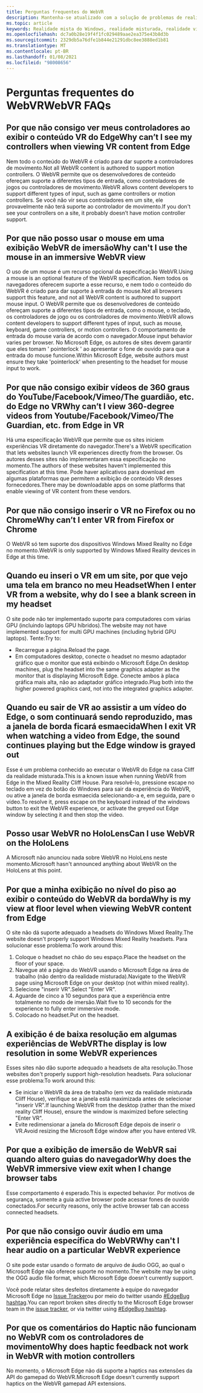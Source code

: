 ```yaml
---
title: Perguntas frequentes do WebVR
description: Mantenha-se atualizado com a solução de problemas de realidade misturada para aplicativos Web que vão além da nossa documentação de suporte padrão do consumidor.
ms.topic: article
keywords: Realidade mista do Windows, realidade misturada, realidade virtual, VR, Sr, solução de problemas, erros, ajuda, suporte, WebVR
ms.openlocfilehash: dc7a0b28e19f4f1fc029489aae2ea375e43b8d3b
ms.sourcegitcommit: 2329db5a76dfe1b844e21291dbc8ee3888ed1b81
ms.translationtype: MT
ms.contentlocale: pt-BR
ms.lasthandoff: 01/08/2021
ms.locfileid: "98008656"
---
```

# <a name="webvr-faqs"></a><span data-ttu-id="6a31c-104">Perguntas frequentes do WebVR</span><span class="sxs-lookup"><span data-stu-id="6a31c-104">WebVR FAQs</span></span>

## <a name="why-cant-i-see-my-controllers-when-viewing-vr-content-from-edge"></a><span data-ttu-id="6a31c-105">Por que não consigo ver meus controladores ao exibir o conteúdo VR do Edge</span><span class="sxs-lookup"><span data-stu-id="6a31c-105">Why can’t I see my controllers when viewing VR content from Edge</span></span>

<span data-ttu-id="6a31c-106">Nem todo o conteúdo do WebVR é criado para dar suporte a controladores de movimento.</span><span class="sxs-lookup"><span data-stu-id="6a31c-106">Not all WebVR content is authored to support motion controllers.</span></span> <span data-ttu-id="6a31c-107">O WebVR permite que os desenvolvedores de conteúdo ofereçam suporte a diferentes tipos de entrada, como controladores de jogos ou controladores de movimento.</span><span class="sxs-lookup"><span data-stu-id="6a31c-107">WebVR allows content developers to support different types of input, such as game controllers or motion controllers.</span></span> <span data-ttu-id="6a31c-108">Se você não vir seus controladores em um site, ele provavelmente não terá suporte ao controlador de movimento.</span><span class="sxs-lookup"><span data-stu-id="6a31c-108">If you don't see your controllers on a site, it probably doesn’t have motion controller support.</span></span>

## <a name="why-cant-i-use-the-mouse-in-an-immersive-webvr-view"></a><span data-ttu-id="6a31c-109">Por que não posso usar o mouse em uma exibição WebVR de imersão</span><span class="sxs-lookup"><span data-stu-id="6a31c-109">Why can't I use the mouse in an immersive WebVR view</span></span>

<span data-ttu-id="6a31c-110">O uso de um mouse é um recurso opcional da especificação WebVR.</span><span class="sxs-lookup"><span data-stu-id="6a31c-110">Using a mouse is an optional feature of the WebVR specification.</span></span> <span data-ttu-id="6a31c-111">Nem todos os navegadores oferecem suporte a esse recurso, e nem todo o conteúdo do WebVR é criado para dar suporte à entrada do mouse.</span><span class="sxs-lookup"><span data-stu-id="6a31c-111">Not all browsers support this feature, and not all WebVR content is authored to support mouse input.</span></span> <span data-ttu-id="6a31c-112">O WebVR permite que os desenvolvedores de conteúdo ofereçam suporte a diferentes tipos de entrada, como o mouse, o teclado, os controladores de jogo ou os controladores de movimento.</span><span class="sxs-lookup"><span data-stu-id="6a31c-112">WebVR allows content developers to support different types of input, such as mouse, keyboard, game controllers, or motion controllers.</span></span> <span data-ttu-id="6a31c-113">O comportamento de entrada do mouse varia de acordo com o navegador.</span><span class="sxs-lookup"><span data-stu-id="6a31c-113">Mouse input behavior varies per browser.</span></span> <span data-ttu-id="6a31c-114">No Microsoft Edge, os autores de sites devem garantir que eles tomam ' pointerlock ' ao apresentar o fone de ouvido para que a entrada do mouse funcione.</span><span class="sxs-lookup"><span data-stu-id="6a31c-114">Within Microsoft Edge, website authors must ensure they take 'pointerlock' when presenting to the headset for mouse input to work.</span></span>

## <a name="why-cant-i-view-360-degree-videos-from-youtubefacebookvimeothe-guardian-etc-from-edge-in-vr"></a><span data-ttu-id="6a31c-115">Por que não consigo exibir vídeos de 360 graus do YouTube/Facebook/Vimeo/The guardião, etc. do Edge no VR</span><span class="sxs-lookup"><span data-stu-id="6a31c-115">Why can’t I view 360-degree videos from Youtube/Facebook/Vimeo/The Guardian, etc. from Edge in VR</span></span>

<span data-ttu-id="6a31c-116">Há uma especificação WebVR que permite que os sites iniciem experiências VR diretamente do navegador.</span><span class="sxs-lookup"><span data-stu-id="6a31c-116">There's a WebVR specification that lets websites launch VR experiences directly from the browser.</span></span> <span data-ttu-id="6a31c-117">Os autores desses sites não implementaram essa especificação no momento.</span><span class="sxs-lookup"><span data-stu-id="6a31c-117">The authors of these websites haven't implemented this specification at this time.</span></span> <span data-ttu-id="6a31c-118">Pode haver aplicativos para download em algumas plataformas que permitem a exibição de conteúdo VR desses fornecedores.</span><span class="sxs-lookup"><span data-stu-id="6a31c-118">There may be downloadable apps on some platforms that enable viewing of VR content from these vendors.</span></span>

## <a name="why-cant-i-enter-vr-from-firefox-or-chrome"></a><span data-ttu-id="6a31c-119">Por que não consigo inserir o VR no Firefox ou no Chrome</span><span class="sxs-lookup"><span data-stu-id="6a31c-119">Why can’t I enter VR from Firefox or Chrome</span></span>

<span data-ttu-id="6a31c-120">O WebVR só tem suporte dos dispositivos Windows Mixed Reality no Edge no momento.</span><span class="sxs-lookup"><span data-stu-id="6a31c-120">WebVR is only supported by Windows Mixed Reality devices in Edge at this time.</span></span>

## <a name="when-i-enter-vr-from-a-website-why-do-i-see-a-blank-screen-in-my-headset"></a><span data-ttu-id="6a31c-121">Quando eu inseri o VR em um site, por que vejo uma tela em branco no meu Headset</span><span class="sxs-lookup"><span data-stu-id="6a31c-121">When I enter VR from a website, why do I see a blank screen in my headset</span></span>

<span data-ttu-id="6a31c-122">O site pode não ter implementado suporte para computadores com várias GPU (incluindo laptops GPU híbridos).</span><span class="sxs-lookup"><span data-stu-id="6a31c-122">The website may not have implemented support for multi GPU machines (including hybrid GPU laptops).</span></span> <span data-ttu-id="6a31c-123">Tente:</span><span class="sxs-lookup"><span data-stu-id="6a31c-123">Try to:</span></span>

* <span data-ttu-id="6a31c-124">Recarregue a página.</span><span class="sxs-lookup"><span data-stu-id="6a31c-124">Reload the page.</span></span>
* <span data-ttu-id="6a31c-125">Em computadores desktop, conecte o headset no mesmo adaptador gráfico que o monitor que está exibindo o Microsoft Edge.</span><span class="sxs-lookup"><span data-stu-id="6a31c-125">On desktop machines, plug the headset into the same graphics adapter as the monitor that is displaying Microsoft Edge.</span></span> <span data-ttu-id="6a31c-126">Conecte ambos à placa gráfica mais alta, não ao adaptador gráfico integrado.</span><span class="sxs-lookup"><span data-stu-id="6a31c-126">Plug both into the higher powered graphics card, not into the integrated graphics adapter.</span></span>

## <a name="when-i-exit-vr-when-watching-a-video-from-edge-the-sound-continues-playing-but-the-edge-window-is-grayed-out"></a><span data-ttu-id="6a31c-127">Quando eu sair de VR ao assistir a um vídeo do Edge, o som continuará sendo reproduzido, mas a janela de borda ficará esmaecida</span><span class="sxs-lookup"><span data-stu-id="6a31c-127">When I exit VR when watching a video from Edge, the sound continues playing but the Edge window is grayed out</span></span>

<span data-ttu-id="6a31c-128">Esse é um problema conhecido ao executar o WebVR do Edge na casa Cliff da realidade misturada.</span><span class="sxs-lookup"><span data-stu-id="6a31c-128">This is a known issue when running WebVR from Edge in the Mixed Reality Cliff House.</span></span> <span data-ttu-id="6a31c-129">Para resolvê-lo, pressione escape no teclado em vez do botão do Windows para sair da experiência do WebVR, ou ative a janela de borda esmaecida selecionando-a e, em seguida, pare o vídeo.</span><span class="sxs-lookup"><span data-stu-id="6a31c-129">To resolve it, press escape on the keyboard instead of the windows button to exit the WebVR experience, or activate the greyed out Edge window by selecting it and then stop the video.</span></span>

## <a name="can-i-use-webvr-on-the-hololens"></a><span data-ttu-id="6a31c-130">Posso usar WebVR no HoloLens</span><span class="sxs-lookup"><span data-stu-id="6a31c-130">Can I use WebVR on the HoloLens</span></span>

<span data-ttu-id="6a31c-131">A Microsoft não anunciou nada sobre WebVR no HoloLens neste momento.</span><span class="sxs-lookup"><span data-stu-id="6a31c-131">Microsoft hasn't announced anything about WebVR on the HoloLens at this point.</span></span>

## <a name="why-is-my-view-at-floor-level-when-viewing-webvr-content-from-edge"></a><span data-ttu-id="6a31c-132">Por que a minha exibição no nível do piso ao exibir o conteúdo do WebVR da borda</span><span class="sxs-lookup"><span data-stu-id="6a31c-132">Why is my view at floor level when viewing WebVR content from Edge</span></span>

<span data-ttu-id="6a31c-133">O site não dá suporte adequado a headsets do Windows Mixed Reality.</span><span class="sxs-lookup"><span data-stu-id="6a31c-133">The website doesn't properly support Windows Mixed Reality headsets.</span></span> <span data-ttu-id="6a31c-134">Para solucionar esse problema:</span><span class="sxs-lookup"><span data-stu-id="6a31c-134">To work around this:</span></span>

1. <span data-ttu-id="6a31c-135">Coloque o headset no chão do seu espaço.</span><span class="sxs-lookup"><span data-stu-id="6a31c-135">Place the headset on the floor of your space.</span></span>
2. <span data-ttu-id="6a31c-136">Navegue até a página do WebVR usando o Microsoft Edge na área de trabalho (não dentro da realidade misturada).</span><span class="sxs-lookup"><span data-stu-id="6a31c-136">Navigate to the WebVR page using Microsoft Edge on your desktop (not within mixed reality).</span></span>
3. <span data-ttu-id="6a31c-137">Selecione "inserir VR".</span><span class="sxs-lookup"><span data-stu-id="6a31c-137">Select "Enter VR".</span></span>
4. <span data-ttu-id="6a31c-138">Aguarde de cinco a 10 segundos para que a experiência entre totalmente no modo de imersão.</span><span class="sxs-lookup"><span data-stu-id="6a31c-138">Wait five to 10 seconds for the experience to fully enter immersive mode.</span></span>
5. <span data-ttu-id="6a31c-139">Colocado no headset.</span><span class="sxs-lookup"><span data-stu-id="6a31c-139">Put on the headset.</span></span>

## <a name="the-display-is-low-resolution-in-some-webvr-experiences"></a><span data-ttu-id="6a31c-140">A exibição é de baixa resolução em algumas experiências de WebVR</span><span class="sxs-lookup"><span data-stu-id="6a31c-140">The display is low resolution in some WebVR experiences</span></span>

<span data-ttu-id="6a31c-141">Esses sites não dão suporte adequado a headsets de alta resolução.</span><span class="sxs-lookup"><span data-stu-id="6a31c-141">Those websites don't properly support high-resolution headsets.</span></span> <span data-ttu-id="6a31c-142">Para solucionar esse problema:</span><span class="sxs-lookup"><span data-stu-id="6a31c-142">To work around this:</span></span>

* <span data-ttu-id="6a31c-143">Se iniciar o WebVR da área de trabalho (em vez da realidade misturada Cliff House), verifique se a janela está maximizada antes de selecionar "inserir VR".</span><span class="sxs-lookup"><span data-stu-id="6a31c-143">If launching WebVR from the desktop (rather than the mixed reality Cliff House), ensure the window is maximized before selecting "Enter VR".</span></span>
* <span data-ttu-id="6a31c-144">Evite redimensionar a janela do Microsoft Edge depois de inserir o VR.</span><span class="sxs-lookup"><span data-stu-id="6a31c-144">Avoid resizing the Microsoft Edge window after you have entered VR.</span></span>

## <a name="why-does-the-webvr-immersive-view-exit-when-i-change-browser-tabs"></a><span data-ttu-id="6a31c-145">Por que a exibição de imersão de WebVR sai quando altero guias do navegador</span><span class="sxs-lookup"><span data-stu-id="6a31c-145">Why does the WebVR immersive view exit when I change browser tabs</span></span>

<span data-ttu-id="6a31c-146">Esse comportamento é esperado.</span><span class="sxs-lookup"><span data-stu-id="6a31c-146">This is expected behavior.</span></span> <span data-ttu-id="6a31c-147">Por motivos de segurança, somente a guia active browser pode acessar fones de ouvido conectados.</span><span class="sxs-lookup"><span data-stu-id="6a31c-147">For security reasons, only the active browser tab can access connected headsets.</span></span>

## <a name="why-cant-i-hear-audio-on-a-particular-webvr-experience"></a><span data-ttu-id="6a31c-148">Por que não consigo ouvir áudio em uma experiência específica do WebVR</span><span class="sxs-lookup"><span data-stu-id="6a31c-148">Why can't I hear audio on a particular WebVR experience</span></span>

<span data-ttu-id="6a31c-149">O site pode estar usando o formato de arquivo de áudio OGG, ao qual o Microsoft Edge não oferece suporte no momento.</span><span class="sxs-lookup"><span data-stu-id="6a31c-149">The website may be using the OGG audio file format, which Microsoft Edge doesn't currently support.</span></span>

<span data-ttu-id="6a31c-150">Você pode relatar sites desfeitos diretamente à equipe do navegador Microsoft Edge no [Issue Tracker](https://developer.microsoft.com/microsoft-edge/platform/issues/)ou por meio do twitter usando [#EdgeBug hashtag](https://blogs.windows.com/msedgedev/2016/08/11/edgebug-twitter/).</span><span class="sxs-lookup"><span data-stu-id="6a31c-150">You can report broken sites directly to the Microsoft Edge browser team in the [issue tracker](https://developer.microsoft.com/microsoft-edge/platform/issues/), or via twitter using [#EdgeBug hashtag](https://blogs.windows.com/msedgedev/2016/08/11/edgebug-twitter/).</span></span>

## <a name="why-does-haptic-feedback-not-work-in-webvr-with-motion-controllers"></a><span data-ttu-id="6a31c-151">Por que os comentários do Haptic não funcionam no WebVR com os controladores de movimento</span><span class="sxs-lookup"><span data-stu-id="6a31c-151">Why does haptic feedback not work in WebVR with motion controllers</span></span>

<span data-ttu-id="6a31c-152">No momento, o Microsoft Edge não dá suporte a haptics nas extensões da API do gamepad do WebVR.</span><span class="sxs-lookup"><span data-stu-id="6a31c-152">Microsoft Edge doesn't currently support haptics on the WebVR gamepad API extensions.</span></span>